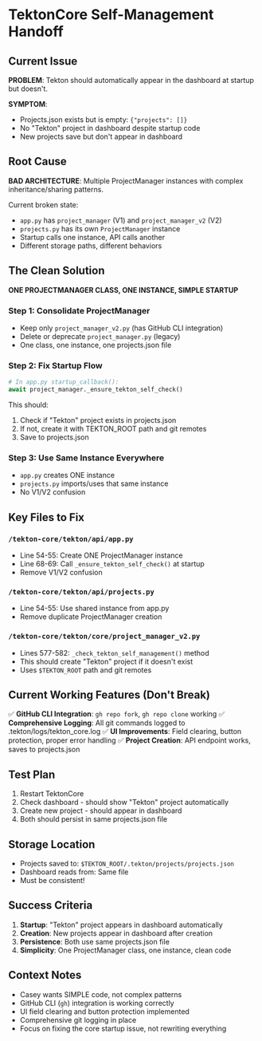 # TektonCore Self-Management Handoff

## Current Issue
**PROBLEM**: Tekton should automatically appear in the dashboard at startup but doesn't.

**SYMPTOM**: 
- Projects.json exists but is empty: `{"projects": []}`
- No "Tekton" project in dashboard despite startup code
- New projects save but don't appear in dashboard

## Root Cause
**BAD ARCHITECTURE**: Multiple ProjectManager instances with complex inheritance/sharing patterns.

Current broken state:
- `app.py` has `project_manager` (V1) and `project_manager_v2` (V2) 
- `projects.py` has its own `ProjectManager` instance
- Startup calls one instance, API calls another
- Different storage paths, different behaviors

## The Clean Solution
**ONE PROJECTMANAGER CLASS, ONE INSTANCE, SIMPLE STARTUP**

### Step 1: Consolidate ProjectManager
- Keep only `project_manager_v2.py` (has GitHub CLI integration)
- Delete or deprecate `project_manager.py` (legacy)
- One class, one instance, one projects.json file

### Step 2: Fix Startup Flow
```python
# In app.py startup_callback():
await project_manager._ensure_tekton_self_check()
```

This should:
1. Check if "Tekton" project exists in projects.json
2. If not, create it with TEKTON_ROOT path and git remotes
3. Save to projects.json

### Step 3: Use Same Instance Everywhere
- `app.py` creates ONE instance
- `projects.py` imports/uses that same instance
- No V1/V2 confusion

## Key Files to Fix

### `/tekton-core/tekton/api/app.py`
- Line 54-55: Create ONE ProjectManager instance
- Line 68-69: Call `_ensure_tekton_self_check()` at startup
- Remove V1/V2 confusion

### `/tekton-core/tekton/api/projects.py`
- Line 54-55: Use shared instance from app.py
- Remove duplicate ProjectManager creation

### `/tekton-core/tekton/core/project_manager_v2.py`
- Lines 577-582: `_check_tekton_self_management()` method
- This should create "Tekton" project if it doesn't exist
- Uses `$TEKTON_ROOT` path and git remotes

## Current Working Features (Don't Break)
✅ **GitHub CLI Integration**: `gh repo fork`, `gh repo clone` working
✅ **Comprehensive Logging**: All git commands logged to .tekton/logs/tekton_core.log
✅ **UI Improvements**: Field clearing, button protection, proper error handling
✅ **Project Creation**: API endpoint works, saves to projects.json

## Test Plan
1. Restart TektonCore
2. Check dashboard - should show "Tekton" project automatically
3. Create new project - should appear in dashboard
4. Both should persist in same projects.json file

## Storage Location
- Projects saved to: `$TEKTON_ROOT/.tekton/projects/projects.json`
- Dashboard reads from: Same file
- Must be consistent!

## Success Criteria
1. **Startup**: "Tekton" project appears in dashboard automatically
2. **Creation**: New projects appear in dashboard after creation
3. **Persistence**: Both use same projects.json file
4. **Simplicity**: One ProjectManager class, one instance, clean code

## Context Notes
- Casey wants SIMPLE code, not complex patterns
- GitHub CLI (`gh`) integration is working correctly
- UI field clearing and button protection implemented
- Comprehensive git logging in place
- Focus on fixing the core startup issue, not rewriting everything